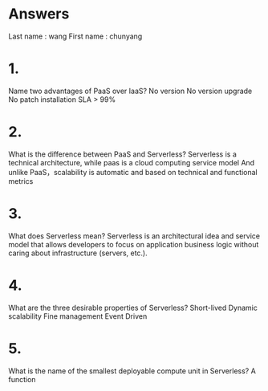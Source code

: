 # Answers
Last name : wang
First name : chunyang

# 1.
Name two advantages of PaaS over IaaS?
No version
No version upgrade
No patch installation
SLA > 99%
# 2.
What is the difference between PaaS and Serverless?
Serverless is a technical architecture, while paas is a cloud computing service model
And unlike PaaS，scalability is automatic and based on technical and functional metrics
# 3.
What does Serverless mean?
Serverless is an architectural idea and service model that allows developers to focus on application business logic without caring about infrastructure (servers, etc.).
# 4.
What are the three desirable properties of Serverless?
Short-lived
Dynamic scalability
Fine management
Event Driven
# 5.
What is the name of the smallest deployable compute unit in Serverless?
A function
